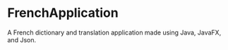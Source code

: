 # FrenchApplication

A French dictionary and translation application made using Java, JavaFX, and Json.
